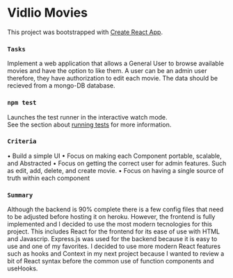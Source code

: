 # Vidlio Movies

This project was bootstrapped with [Create React App](https://github.com/facebook/create-react-app).


### `Tasks`
Implement a web application that allows a General User to browse available movies and have the option to like them. A user can be an admin user therefore, they have authorization to edit each movie. The data should be recieved from a mongo-DB database.

### `npm test`

Launches the test runner in the interactive watch mode.\
See the section about [running tests](https://facebook.github.io/create-react-app/docs/running-tests) for more information.

### `Criteria`
  • Build a simple UI 
  • Focus on making each Component portable, scalable, and Abstracted
  • Focus on getting the correct user for admin features. Such as edit, add, delete, and create movie.
  • Focus on having a single source of truth within each component

### `Summary`
Although the backend is 90% complete there is a few config files that need to be adjusted before hosting it on heroku. However, the frontend is fully implemented and I decided to use the most modern tecnologies for this project. This includes React for the frontend for its ease of use with HTML and Javascrip. Express.js was used for the backend because it is easy to use and one of my favorites. I decided to use more modern React features such as hooks and Context in my next project because I wanted to review a bit of React syntax before the common use of function components and useHooks. 
  
